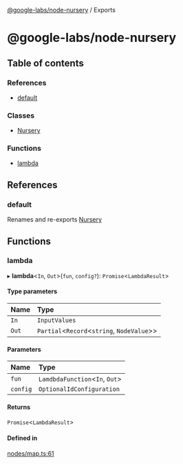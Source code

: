 [@google-labs/node-nursery](README.md) / Exports

# @google-labs/node-nursery

## Table of contents

### References

- [default](modules.md#default)

### Classes

- [Nursery](classes/Nursery.md)

### Functions

- [lambda](modules.md#lambda)

## References

### default

Renames and re-exports [Nursery](classes/Nursery.md)

## Functions

### lambda

▸ **lambda**<`In`, `Out`\>(`fun`, `config?`): `Promise`<`LambdaResult`\>

#### Type parameters

| Name | Type |
| :------ | :------ |
| `In` | `InputValues` |
| `Out` | `Partial`<`Record`<`string`, `NodeValue`\>\> |

#### Parameters

| Name | Type |
| :------ | :------ |
| `fun` | `LamdbdaFunction`<`In`, `Out`\> |
| `config` | `OptionalIdConfiguration` |

#### Returns

`Promise`<`LambdaResult`\>

#### Defined in

[nodes/map.ts:61](https://github.com/Chizobaonorh/labs-prototypes/blob/0d5a680/seeds/node-nursery/src/nodes/map.ts#L61)
